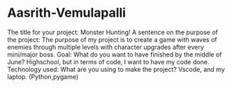 # Aasrith-Vemulapalli
The title for your project:
Monster Hunting! 
A sentence on the purpose of the project:
The purpose of my project is to create a game with waves of enemies through multiple levels with character upgrades after every mini/major boss.
Goal: What do you want to have finished by the middle of June?
Highschool, but in terms of code, I want to have my code done. 
Technology used: What are you using to make the project?
Vscode, and my laptop. (Python,pygame) 
